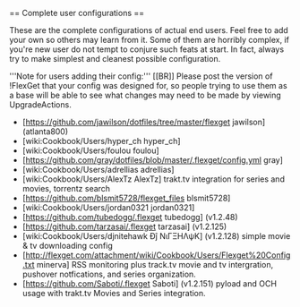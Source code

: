 == Complete user configurations ==

These are the complete configurations of actual end users. Feel free to add your own so others may learn from it. Some of them are horribly complex, if you're new user do not tempt to conjure such feats at start. In fact, always try to make simplest and cleanest possible configuration.

'''Note for users adding their config:'''
[[BR]]
Please post the version of !FlexGet that your config was designed for, so people trying to use them as a base will be able to see what changes may need to be made by viewing UpgradeActions.

* [https://github.com/jawilson/dotfiles/tree/master/flexget jawilson] (atlanta800)
* [wiki:Cookbook/Users/hyper_ch hyper_ch]
* [wiki:Cookbook/Users/foulou foulou]
* [https://github.com/gray/dotfiles/blob/master/.flexget/config.yml gray]
* [wiki:Cookbook/Users/adrellias adrellias]
* [wiki:Cookbook/Users/AlexTz AlexTz] trakt.tv integration for series and movies, torrentz search
* [https://github.com/blsmit5728/flexget_files blsmit5728]
* [wiki:Cookbook/Users/jordan0321 jordan0321]
* [https://github.com/tubedogg/.flexget tubedogg] (v1.2.48)
* [https://github.com/tarzasai/.flexget tarzasai] (v1.2.125)
* [wiki:Cookbook/Users/djnitehawk Đĵ ΝιΓΞΗΛψΚ] (v1.2.128) simple movie & tv downloading config
* [http://flexget.com/attachment/wiki/Cookbook/Users/Flexget%20Config.txt minerva] RSS monitoring plus track.tv movie and tv intergration, pushover notfications, and series organization. 
* [https://github.com/Saboti/.flexget Saboti] (v1.2.151) pyload and OCH usage with trakt.tv Movies and Series integration.